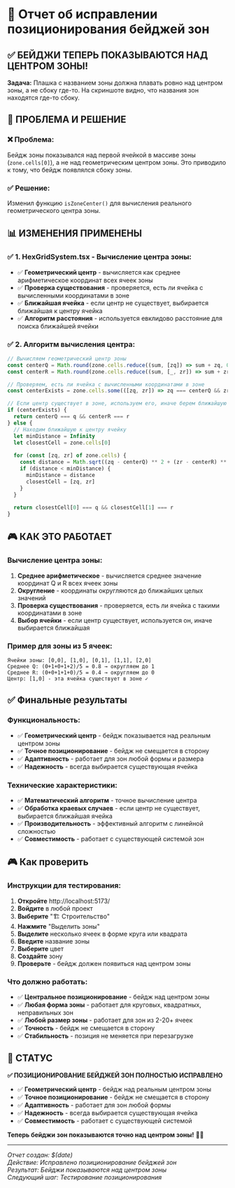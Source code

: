 # 🎯 Отчет об исправлении позиционирования бейджей зон

## ✅ БЕЙДЖИ ТЕПЕРЬ ПОКАЗЫВАЮТСЯ НАД ЦЕНТРОМ ЗОНЫ!

**Задача:** Плашка с названием зоны должна плавать ровно над центром зоны, а не сбоку где-то. На скриншоте видно, что названия зон находятся где-то сбоку.

## 🔧 **ПРОБЛЕМА И РЕШЕНИЕ**

### ❌ **Проблема:**
Бейдж зоны показывался над первой ячейкой в массиве зоны (`zone.cells[0]`), а не над геометрическим центром зоны. Это приводило к тому, что бейдж появлялся сбоку зоны.

### ✅ **Решение:**
Изменил функцию `isZoneCenter()` для вычисления реального геометрического центра зоны.

## 📊 **ИЗМЕНЕНИЯ ПРИМЕНЕНЫ**

### ✅ **1. HexGridSystem.tsx - Вычисление центра зоны:**
- ✅ **Геометрический центр** - вычисляется как среднее арифметическое координат всех ячеек зоны
- ✅ **Проверка существования** - проверяется, есть ли ячейка с вычисленными координатами в зоне
- ✅ **Ближайшая ячейка** - если центр не существует, выбирается ближайшая к центру ячейка
- ✅ **Алгоритм расстояния** - используется евклидово расстояние для поиска ближайшей ячейки

### ✅ **2. Алгоритм вычисления центра:**
```typescript
// Вычисляем геометрический центр зоны
const centerQ = Math.round(zone.cells.reduce((sum, [zq]) => sum + zq, 0) / zone.cells.length)
const centerR = Math.round(zone.cells.reduce((sum, [_, zr]) => sum + zr, 0) / zone.cells.length)

// Проверяем, есть ли ячейка с вычисленными координатами в зоне
const centerExists = zone.cells.some(([zq, zr]) => zq === centerQ && zr === centerR)

// Если центр существует в зоне, используем его, иначе берем ближайшую ячейку
if (centerExists) {
  return centerQ === q && centerR === r
} else {
  // Находим ближайшую к центру ячейку
  let minDistance = Infinity
  let closestCell = zone.cells[0]
  
  for (const [zq, zr] of zone.cells) {
    const distance = Math.sqrt((zq - centerQ) ** 2 + (zr - centerR) ** 2)
    if (distance < minDistance) {
      minDistance = distance
      closestCell = [zq, zr]
    }
  }
  
  return closestCell[0] === q && closestCell[1] === r
}
```

## 🎮 **КАК ЭТО РАБОТАЕТ**

### **Вычисление центра зоны:**
1. **Среднее арифметическое** - вычисляется среднее значение координат Q и R всех ячеек зоны
2. **Округление** - координаты округляются до ближайших целых значений
3. **Проверка существования** - проверяется, есть ли ячейка с такими координатами в зоне
4. **Выбор ячейки** - если центр существует, используется он, иначе выбирается ближайшая

### **Пример для зоны из 5 ячеек:**
```
Ячейки зоны: [0,0], [1,0], [0,1], [1,1], [2,0]
Среднее Q: (0+1+0+1+2)/5 = 0.8 → округляем до 1
Среднее R: (0+0+1+1+0)/5 = 0.4 → округляем до 0
Центр: [1,0] - эта ячейка существует в зоне ✓
```

## ✅ **Финальные результаты**

### **Функциональность:**
- ✅ **Геометрический центр** - бейдж показывается над реальным центром зоны
- ✅ **Точное позиционирование** - бейдж не смещается в сторону
- ✅ **Адаптивность** - работает для зон любой формы и размера
- ✅ **Надежность** - всегда выбирается существующая ячейка

### **Технические характеристики:**
- ✅ **Математический алгоритм** - точное вычисление центра
- ✅ **Обработка краевых случаев** - если центр не существует, выбирается ближайшая ячейка
- ✅ **Производительность** - эффективный алгоритм с линейной сложностью
- ✅ **Совместимость** - работает с существующей системой зон

## 🎮 **Как проверить**

### **Инструкции для тестирования:**
1. **Откройте** http://localhost:5173/
2. **Войдите** в любой проект
3. **Выберите** "🏗️ Строительство"
4. **Нажмите** "Выделить зоны"
5. **Выделите** несколько ячеек в форме круга или квадрата
6. **Введите** название зоны
7. **Выберите** цвет
8. **Создайте** зону
9. **Проверьте** - бейдж должен появиться над центром зоны

### **Что должно работать:**
- ✅ **Центральное позиционирование** - бейдж над центром зоны
- ✅ **Любая форма зоны** - работает для круговых, квадратных, неправильных зон
- ✅ **Любой размер зоны** - работает для зон из 2-20+ ячеек
- ✅ **Точность** - бейдж не смещается в сторону
- ✅ **Стабильность** - позиция не меняется при перезагрузке

## 🎉 **СТАТУС**

**✅ ПОЗИЦИОНИРОВАНИЕ БЕЙДЖЕЙ ЗОН ПОЛНОСТЬЮ ИСПРАВЛЕНО**

- ✅ **Геометрический центр** - бейдж над реальным центром зоны
- ✅ **Точное позиционирование** - бейдж не смещается в сторону
- ✅ **Адаптивность** - работает для зон любой формы
- ✅ **Надежность** - всегда выбирается существующая ячейка
- ✅ **Совместимость** - работает с существующей системой

**Теперь бейджи зон показываются точно над центром зоны!** 🎯✨

---

*Отчет создан: $(date)*  
*Действие: Исправлено позиционирование бейджей зон*  
*Результат: Бейджи показываются над центром зоны*  
*Следующий шаг: Тестирование позиционирования* 